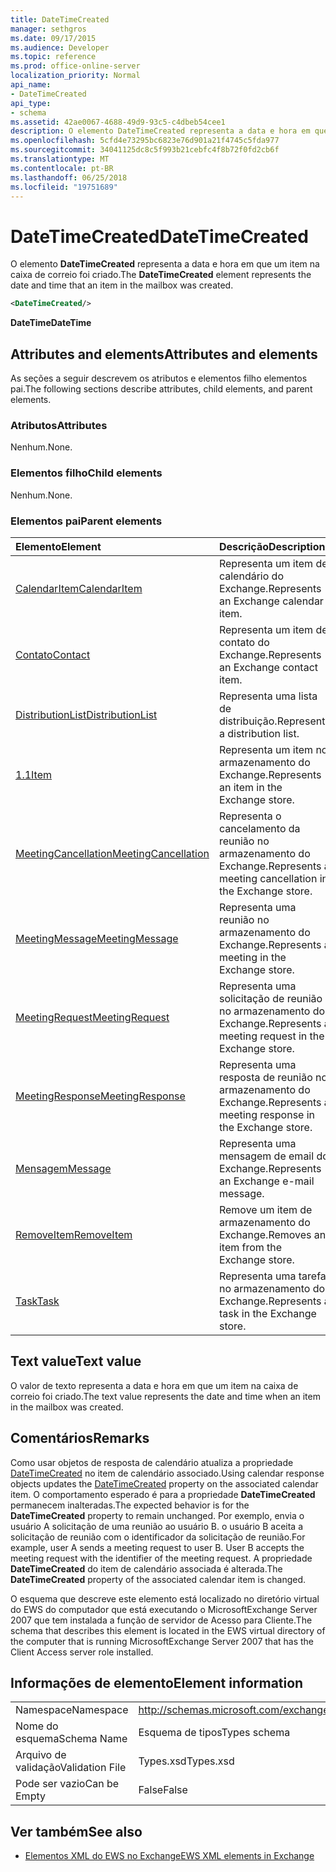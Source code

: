 ```yaml
---
title: DateTimeCreated
manager: sethgros
ms.date: 09/17/2015
ms.audience: Developer
ms.topic: reference
ms.prod: office-online-server
localization_priority: Normal
api_name:
- DateTimeCreated
api_type:
- schema
ms.assetid: 42ae0067-4688-49d9-93c5-c4dbeb54cee1
description: O elemento DateTimeCreated representa a data e hora em que um item na caixa de correio foi criado.
ms.openlocfilehash: 5cfd4e73295bc6823e76d901a21f4745c5fda977
ms.sourcegitcommit: 34041125dc8c5f993b21cebfc4f8b72f0fd2cb6f
ms.translationtype: MT
ms.contentlocale: pt-BR
ms.lasthandoff: 06/25/2018
ms.locfileid: "19751689"
---
```

# <a name="datetimecreated"></a><span data-ttu-id="52678-103">DateTimeCreated</span><span class="sxs-lookup"><span data-stu-id="52678-103">DateTimeCreated</span></span>

<span data-ttu-id="52678-104">O elemento **DateTimeCreated** representa a data e hora em que um item na caixa de correio foi criado.</span><span class="sxs-lookup"><span data-stu-id="52678-104">The **DateTimeCreated** element represents the date and time that an item in the mailbox was created.</span></span> 
  
```xml
<DateTimeCreated/>
```

<span data-ttu-id="52678-105">**DateTime**</span><span class="sxs-lookup"><span data-stu-id="52678-105">**DateTime**</span></span>

## <a name="attributes-and-elements"></a><span data-ttu-id="52678-106">Attributes and elements</span><span class="sxs-lookup"><span data-stu-id="52678-106">Attributes and elements</span></span>

<span data-ttu-id="52678-107">As seções a seguir descrevem os atributos e elementos filho elementos pai.</span><span class="sxs-lookup"><span data-stu-id="52678-107">The following sections describe attributes, child elements, and parent elements.</span></span>
  
### <a name="attributes"></a><span data-ttu-id="52678-108">Atributos</span><span class="sxs-lookup"><span data-stu-id="52678-108">Attributes</span></span>

<span data-ttu-id="52678-109">Nenhum.</span><span class="sxs-lookup"><span data-stu-id="52678-109">None.</span></span>
  
### <a name="child-elements"></a><span data-ttu-id="52678-110">Elementos filho</span><span class="sxs-lookup"><span data-stu-id="52678-110">Child elements</span></span>

<span data-ttu-id="52678-111">Nenhum.</span><span class="sxs-lookup"><span data-stu-id="52678-111">None.</span></span>
  
### <a name="parent-elements"></a><span data-ttu-id="52678-112">Elementos pai</span><span class="sxs-lookup"><span data-stu-id="52678-112">Parent elements</span></span>

|<span data-ttu-id="52678-113">**Elemento**</span><span class="sxs-lookup"><span data-stu-id="52678-113">**Element**</span></span>|<span data-ttu-id="52678-114">**Descrição**</span><span class="sxs-lookup"><span data-stu-id="52678-114">**Description**</span></span>|
|:-----|:-----|
|[<span data-ttu-id="52678-115">CalendarItem</span><span class="sxs-lookup"><span data-stu-id="52678-115">CalendarItem</span></span>](calendaritem.md) <br/> |<span data-ttu-id="52678-116">Representa um item de calendário do Exchange.</span><span class="sxs-lookup"><span data-stu-id="52678-116">Represents an Exchange calendar item.</span></span>  <br/> |
|[<span data-ttu-id="52678-117">Contato</span><span class="sxs-lookup"><span data-stu-id="52678-117">Contact</span></span>](contact.md) <br/> |<span data-ttu-id="52678-118">Representa um item de contato do Exchange.</span><span class="sxs-lookup"><span data-stu-id="52678-118">Represents an Exchange contact item.</span></span>  <br/> |
|[<span data-ttu-id="52678-119">DistributionList</span><span class="sxs-lookup"><span data-stu-id="52678-119">DistributionList</span></span>](distributionlist.md) <br/> |<span data-ttu-id="52678-120">Representa uma lista de distribuição.</span><span class="sxs-lookup"><span data-stu-id="52678-120">Represents a distribution list.</span></span>  <br/> |
|[<span data-ttu-id="52678-121">1.1</span><span class="sxs-lookup"><span data-stu-id="52678-121">Item</span></span>](item.md) <br/> |<span data-ttu-id="52678-122">Representa um item no armazenamento do Exchange.</span><span class="sxs-lookup"><span data-stu-id="52678-122">Represents an item in the Exchange store.</span></span>  <br/> |
|[<span data-ttu-id="52678-123">MeetingCancellation</span><span class="sxs-lookup"><span data-stu-id="52678-123">MeetingCancellation</span></span>](meetingcancellation.md) <br/> |<span data-ttu-id="52678-124">Representa o cancelamento da reunião no armazenamento do Exchange.</span><span class="sxs-lookup"><span data-stu-id="52678-124">Represents a meeting cancellation in the Exchange store.</span></span>  <br/> |
|[<span data-ttu-id="52678-125">MeetingMessage</span><span class="sxs-lookup"><span data-stu-id="52678-125">MeetingMessage</span></span>](meetingmessage.md) <br/> |<span data-ttu-id="52678-126">Representa uma reunião no armazenamento do Exchange.</span><span class="sxs-lookup"><span data-stu-id="52678-126">Represents a meeting in the Exchange store.</span></span>  <br/> |
|[<span data-ttu-id="52678-127">MeetingRequest</span><span class="sxs-lookup"><span data-stu-id="52678-127">MeetingRequest</span></span>](meetingrequest.md) <br/> |<span data-ttu-id="52678-128">Representa uma solicitação de reunião no armazenamento do Exchange.</span><span class="sxs-lookup"><span data-stu-id="52678-128">Represents a meeting request in the Exchange store.</span></span>  <br/> |
|[<span data-ttu-id="52678-129">MeetingResponse</span><span class="sxs-lookup"><span data-stu-id="52678-129">MeetingResponse</span></span>](meetingresponse.md) <br/> |<span data-ttu-id="52678-130">Representa uma resposta de reunião no armazenamento do Exchange.</span><span class="sxs-lookup"><span data-stu-id="52678-130">Represents a meeting response in the Exchange store.</span></span>  <br/> |
|[<span data-ttu-id="52678-131">Mensagem</span><span class="sxs-lookup"><span data-stu-id="52678-131">Message</span></span>](message-ex15websvcsotherref.md) <br/> |<span data-ttu-id="52678-132">Representa uma mensagem de email do Exchange.</span><span class="sxs-lookup"><span data-stu-id="52678-132">Represents an Exchange e-mail message.</span></span>  <br/> |
|[<span data-ttu-id="52678-133">RemoveItem</span><span class="sxs-lookup"><span data-stu-id="52678-133">RemoveItem</span></span>](removeitem.md) <br/> |<span data-ttu-id="52678-134">Remove um item de armazenamento do Exchange.</span><span class="sxs-lookup"><span data-stu-id="52678-134">Removes an item from the Exchange store.</span></span>  <br/> |
|[<span data-ttu-id="52678-135">Task</span><span class="sxs-lookup"><span data-stu-id="52678-135">Task</span></span>](task.md) <br/> |<span data-ttu-id="52678-136">Representa uma tarefa no armazenamento do Exchange.</span><span class="sxs-lookup"><span data-stu-id="52678-136">Represents a task in the Exchange store.</span></span>  <br/> |
   
## <a name="text-value"></a><span data-ttu-id="52678-137">Text value</span><span class="sxs-lookup"><span data-stu-id="52678-137">Text value</span></span>

<span data-ttu-id="52678-138">O valor de texto representa a data e hora em que um item na caixa de correio foi criado.</span><span class="sxs-lookup"><span data-stu-id="52678-138">The text value represents the date and time when an item in the mailbox was created.</span></span>
  
## <a name="remarks"></a><span data-ttu-id="52678-139">Comentários</span><span class="sxs-lookup"><span data-stu-id="52678-139">Remarks</span></span>

<span data-ttu-id="52678-140">Como usar objetos de resposta de calendário atualiza a propriedade [DateTimeCreated](datetimecreated.md) no item de calendário associado.</span><span class="sxs-lookup"><span data-stu-id="52678-140">Using calendar response objects updates the [DateTimeCreated](datetimecreated.md) property on the associated calendar item.</span></span> <span data-ttu-id="52678-141">O comportamento esperado é para a propriedade **DateTimeCreated** permanecem inalteradas.</span><span class="sxs-lookup"><span data-stu-id="52678-141">The expected behavior is for the **DateTimeCreated** property to remain unchanged.</span></span> <span data-ttu-id="52678-142">Por exemplo, envia o usuário A solicitação de uma reunião ao usuário B. o usuário B aceita a solicitação de reunião com o identificador da solicitação de reunião.</span><span class="sxs-lookup"><span data-stu-id="52678-142">For example, user A sends a meeting request to user B. User B accepts the meeting request with the identifier of the meeting request.</span></span> <span data-ttu-id="52678-143">A propriedade **DateTimeCreated** do item de calendário associada é alterada.</span><span class="sxs-lookup"><span data-stu-id="52678-143">The **DateTimeCreated** property of the associated calendar item is changed.</span></span> 
  
<span data-ttu-id="52678-144">O esquema que descreve este elemento está localizado no diretório virtual do EWS do computador que está executando o MicrosoftExchange Server 2007 que tem instalada a função de servidor de Acesso para Cliente.</span><span class="sxs-lookup"><span data-stu-id="52678-144">The schema that describes this element is located in the EWS virtual directory of the computer that is running MicrosoftExchange Server 2007 that has the Client Access server role installed.</span></span>
  
## <a name="element-information"></a><span data-ttu-id="52678-145">Informações de elemento</span><span class="sxs-lookup"><span data-stu-id="52678-145">Element information</span></span>

|||
|:-----|:-----|
|<span data-ttu-id="52678-146">Namespace</span><span class="sxs-lookup"><span data-stu-id="52678-146">Namespace</span></span>  <br/> |http://schemas.microsoft.com/exchange/services/2006/types  <br/> |
|<span data-ttu-id="52678-147">Nome do esquema</span><span class="sxs-lookup"><span data-stu-id="52678-147">Schema Name</span></span>  <br/> |<span data-ttu-id="52678-148">Esquema de tipos</span><span class="sxs-lookup"><span data-stu-id="52678-148">Types schema</span></span>  <br/> |
|<span data-ttu-id="52678-149">Arquivo de validação</span><span class="sxs-lookup"><span data-stu-id="52678-149">Validation File</span></span>  <br/> |<span data-ttu-id="52678-150">Types.xsd</span><span class="sxs-lookup"><span data-stu-id="52678-150">Types.xsd</span></span>  <br/> |
|<span data-ttu-id="52678-151">Pode ser vazio</span><span class="sxs-lookup"><span data-stu-id="52678-151">Can be Empty</span></span>  <br/> |<span data-ttu-id="52678-152">False</span><span class="sxs-lookup"><span data-stu-id="52678-152">False</span></span>  <br/> |
   
## <a name="see-also"></a><span data-ttu-id="52678-153">Ver também</span><span class="sxs-lookup"><span data-stu-id="52678-153">See also</span></span>

- [<span data-ttu-id="52678-154">Elementos XML do EWS no Exchange</span><span class="sxs-lookup"><span data-stu-id="52678-154">EWS XML elements in Exchange</span></span>](ews-xml-elements-in-exchange.md)

